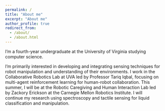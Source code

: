 ```yaml
---
permalink: /
title: "About me"
excerpt: "About me"
author_profile: true
redirect_from: 
  - /about/
  - /about.html
---
```


I’m a fourth-year undergraduate at the University of Virginia studying computer science.

I’m primarily interested in developing and integrating sensing techniques for robot manipulation and understanding of their environments. I work in the Collaborative Robotics Lab at UVA led by Professor Tariq Iqbal, focusing on multi-agent reinforcement learning for human-robot collaboration. This summer, I will be at the Robotic Caregiving and Human Interaction Lab led by Zackory Erickson at the Carnegie Mellon Robotics Institute. I will continue my research using spectroscopy and tactile sensing for liquid classification and manipulation.